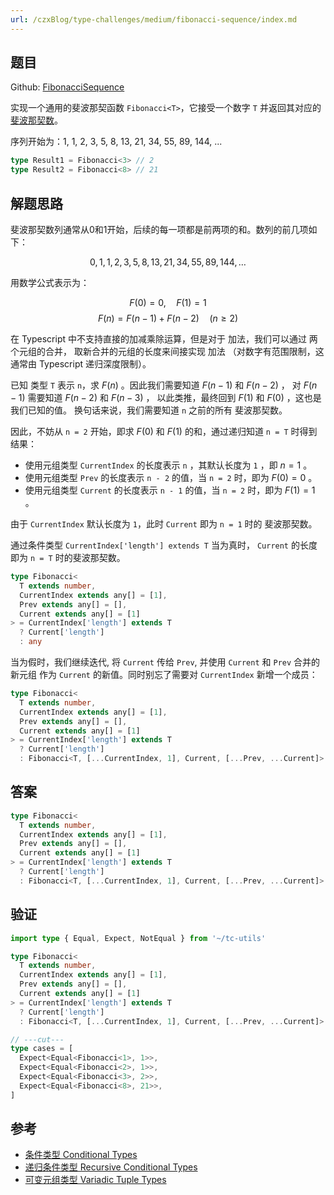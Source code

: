 ```yaml
---
url: /czxBlog/type-challenges/medium/fibonacci-sequence/index.md
---
```

## 题目

Github: [FibonacciSequence](https://github.com/type-challenges/type-challenges/blob/main/questions/04182-medium-fibonacci-sequence/README.zh-CN.md)

实现一个通用的斐波那契函数 `Fibonacci<T>`，它接受一个数字 `T` 并返回其对应的 [斐波那契数](https://en.wikipedia.org/wiki/Fibonacci_number)。

序列开始为：1, 1, 2, 3, 5, 8, 13, 21, 34, 55, 89, 144, ...

```ts
type Result1 = Fibonacci<3> // 2
type Result2 = Fibonacci<8> // 21
```

## 解题思路

斐波那契数列通常从0和1开始，后续的每一项都是前两项的和。数列的前几项如下：

$$
0, 1, 1, 2, 3, 5, 8, 13, 21, 34, 55, 89, 144, \dots
$$

用数学公式表示为：

$$
F(0) = 0, \quad F(1) = 1
$$
$$
F(n) = F(n-1) + F(n-2) \quad (n \geq 2)
$$

在 Typescript 中不支持直接的加减乘除运算，但是对于 加法，我们可以通过 两个元组的合并，
取新合并的元组的长度来间接实现 加法 （对数字有范围限制，这通常由 Typescript 递归深度限制）。

已知 类型 `T` 表示 `n`，求 $F(n)$ 。因此我们需要知道 $F(n-1)$ 和 $F(n-2)$ ，
对 $F(n-1)$ 需要知道 $F(n-2)$ 和 $F(n-3)$ ， 以此类推，最终回到 $F(1)$ 和 $F(0)$ ，这也是我们已知的值。
换句话来说，我们需要知道 `n` 之前的所有 斐波那契数。

因此，不妨从 `n = 2` 开始，即求 $F(0)$ 和 $F(1)$ 的和，通过递归知道 `n = T` 时得到结果：

* 使用元组类型 `CurrentIndex` 的长度表示 `n` ，其默认长度为 `1` ，即 $n=1$ 。
* 使用元组类型 `Prev` 的长度表示 `n - 2` 的值，当 `n = 2` 时，即为 $F(0) = 0$ 。
* 使用元组类型 `Current` 的长度表示 `n - 1` 的值，当 `n = 2` 时，即为 $F(1) = 1$ 。

由于 `CurrentIndex` 默认长度为 `1`，此时 `Current` 即为 `n = 1` 时的 斐波那契数。

通过条件类型 `CurrentIndex['length'] extends T` 当为真时， `Current` 的长度即为 `n = T` 时的斐波那契数。

```ts
type Fibonacci<
  T extends number,
  CurrentIndex extends any[] = [1],
  Prev extends any[] = [],
  Current extends any[] = [1]
> = CurrentIndex['length'] extends T
  ? Current['length']
  : any
```

当为假时，我们继续迭代, 将 `Current` 传给 `Prev`, 并使用 `Current` 和 `Prev` 合并的新元组
作为 `Current` 的新值。同时别忘了需要对 `CurrentIndex` 新增一个成员：

```ts
type Fibonacci<
  T extends number,
  CurrentIndex extends any[] = [1],
  Prev extends any[] = [],
  Current extends any[] = [1]
> = CurrentIndex['length'] extends T
  ? Current['length']
  : Fibonacci<T, [...CurrentIndex, 1], Current, [...Prev, ...Current]> // [!code ++]
```

## 答案

```ts
type Fibonacci<
  T extends number,
  CurrentIndex extends any[] = [1],
  Prev extends any[] = [],
  Current extends any[] = [1]
> = CurrentIndex['length'] extends T
  ? Current['length']
  : Fibonacci<T, [...CurrentIndex, 1], Current, [...Prev, ...Current]>
```

## 验证

```ts twoslash
import type { Equal, Expect, NotEqual } from '~/tc-utils'

type Fibonacci<
  T extends number,
  CurrentIndex extends any[] = [1],
  Prev extends any[] = [],
  Current extends any[] = [1]
> = CurrentIndex['length'] extends T
  ? Current['length']
  : Fibonacci<T, [...CurrentIndex, 1], Current, [...Prev, ...Current]>

// ---cut---
type cases = [
  Expect<Equal<Fibonacci<1>, 1>>,
  Expect<Equal<Fibonacci<2>, 1>>,
  Expect<Equal<Fibonacci<3>, 2>>,
  Expect<Equal<Fibonacci<8>, 21>>,
]
```

## 参考

* [条件类型 Conditional Types](https://www.typescriptlang.org/docs/handbook/2/conditional-types.html)
* [递归条件类型 Recursive Conditional Types](https://www.typescriptlang.org/docs/handbook/release-notes/typescript-4-1.html#recursive-conditional-types)
* [可变元组类型 Variadic Tuple Types](https://www.typescriptlang.org/docs/handbook/release-notes/typescript-4-0.html#variadic-tuple-types)
